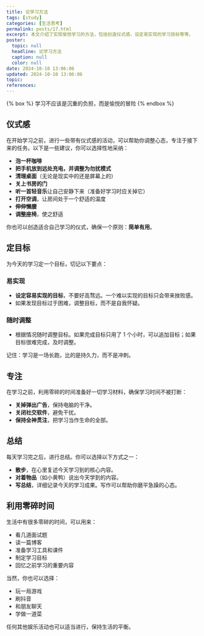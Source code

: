 ```yaml
---
title: 论学习方法
tags: [study]
categories: [生活思考]
permalink: posts/17.html
excerpt: 本文介绍了实现愉悦学习的方法，包括创造仪式感，设定易实现的学习目标等等。
poster:
  topic: null
  headline: 论学习方法
  caption: null
  color: null
date: 2024-10-10 13:06:06
updated: 2024-10-10 13:06:06
topic:
references:
---
```


{% box %}
学习不应该是沉重的负担，而是愉悦的冒险
{% endbox %}

## 仪式感

在开始学习之前，进行一些带有仪式感的活动，可以帮助你调整心态，专注于接下来的任务。以下是一些建议，你可以选择性地采纳：

- **泡一杯咖啡**
- **把手机放到远处充电，并调整为勿扰模式**
- **清理桌面**（无论是现实中的还是屏幕上的）
- **关上书房的门**
- **听一首轻音乐**让自己安静下来（准备好学习时应关掉它）
- **打开空调**，让房间处于一个舒适的温度
- **伸伸懒腰**
- **调整座椅**，使之舒适

你也可以创造适合自己学习的仪式，确保一个原则：**简单有用**。

## 定目标

为今天的学习定一个目标，切记以下要点：

### 易实现

- **设定容易实现的目标**，不要好高骛远。一个难以实现的目标只会带来挫败感。
- 如果发现目标过于困难，调整目标，而不是自我怀疑。

### 随时调整

- 根据情况随时调整目标。如果完成目标只用了 1 个小时，可以追加目标；如果目标很难完成，及时调整。

记住：学习是一场长跑，比的是持久力，而不是冲刺。

## 专注

在学习之前，利用零碎的时间准备好一切学习材料，确保学习时间不被打断：

- **关掉弹出广告**，保持电脑的干净。
- **关闭社交软件**，避免干扰。
- **保持全神贯注**，把学习当作生命的全部。

## 总结

每天学习完之后，进行总结。你可以选择以下方式之一：

- **散步**，在心里复述今天学习到的核心内容。
- **对着物品**（如小黄鸭）说出今天学到的内容。
- **写总结**，详细记录今天的学习成果。写作可以帮助你磨平急躁的心态。

## 利用零碎时间

生活中有很多零碎的时间，可以用来：

- 看几道面试题
- 读一篇博客
- 准备学习工具和课件
- 制定学习目标
- 回忆之前学习的重要内容

当然，你也可以选择：

- 玩一局游戏
- 刷抖音
- 和朋友聊天
- 学做一道菜

任何其他娱乐活动也可以适当进行，保持生活的平衡。
